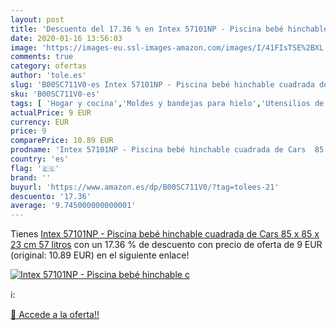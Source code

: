 ```yaml
---
layout: post
title: 'Descuento del 17.36 % en Intex 57101NP - Piscina bebé hinchable c'
date: 2020-01-16 13:56:03
image: 'https://images-eu.ssl-images-amazon.com/images/I/41FIsTSE%2BXL._SL400_.jpg'
comments: true
category: ofertas
author: 'tole.es'
slug: 'B00SC711V0-es Intex 57101NP - Piscina bebé hinchable cuadrada de Cars 85...'
sku: 'B00SC711V0-es'
tags: [ 'Hogar y cocina','Moldes y bandejas para hielo','Utensilios de bar','Utensilios de cocina','bebé', ]
actualPrice: 9 EUR
currency: EUR
price: 9
comparePrice: 10.89 EUR
prodname: 'Intex 57101NP - Piscina bebé hinchable cuadrada de Cars  85 x 85 x 23 cm  57 litros'
country: 'es'
flag: '🇪🇸'
brand: ''
buyurl: 'https://www.amazon.es/dp/B00SC711V0/?tag=tolees-21'
descuento: '17.36'
average: '9.745000000000001'
---
```


Tienes [Intex 57101NP - Piscina bebé hinchable cuadrada de Cars  85 x 85 x 23 cm  57 litros](https://www.amazon.es/dp/B00SC711V0/?tag=tolees-21) con un 17.36 % de descuento con precio de oferta de 9 EUR (original: 10.89 EUR) en el siguiente enlace!

[![Intex 57101NP - Piscina bebé hinchable c](https://images-eu.ssl-images-amazon.com/images/I/41FIsTSE%2BXL._SL400_.jpg)](https://www.amazon.es/dp/B00SC711V0/?tag=tolees-21)

ℹ️:


[🛒 Accede a la oferta!!](https://www.amazon.es/dp/B00SC711V0/?tag=tolees-21)
